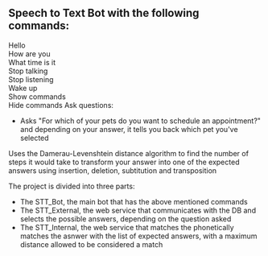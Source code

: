 ## Speech to Text Bot with the following commands:  
Hello  
How are you  
What time is it  
Stop talking  
Stop listening  
Wake up  
Show commands  
Hide commands 
Ask questions:
 - Asks "For which of your pets do you want to schedule an appointment?" and depending on your answer, it tells you back which pet you've selected
 
Uses the Damerau-Levenshtein distance algorithm to find the number of steps it would take to transform your answer into one of the expected answers using
insertion, deletion, subtitution and transposition

The project is divided into three parts:
 - The STT_Bot, the main bot that has the above mentioned commands
 - The STT_External, the web service that communicates with the DB and selects the possible answers, depending on the question asked
 - The STT_Internal, the web service that matches the phonetically matches the asnwer with the list of expected answers, with a maximum distance allowed to be considered a match
